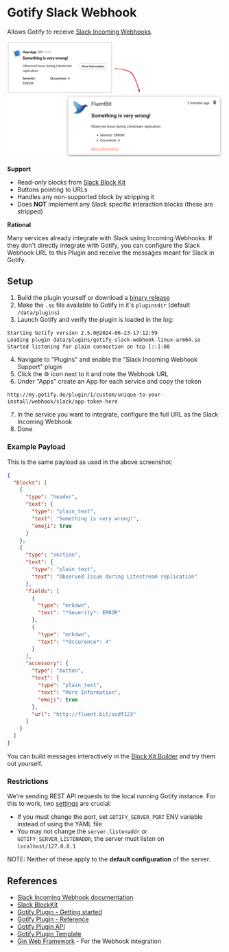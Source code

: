 # Gotify Slack Webhook

Allows Gotify to receive [Slack Incoming Webhooks](https://api.slack.com/messaging/webhooks).

![Preview of message translation](_assets/preview.png)

**Support**

- Read-only blocks from [Slack Block Kit](https://api.slack.com/reference/block-kit/blocks)
- Buttons pointing to URLs
- Handles any non-supported block by stripping it
- Does **NOT** implement any Slack specific interaction blocks (these are stripped)

**Rational**

Many services already integrate with Slack using Incoming Webhooks. If they don't directly integrate with Gotify, you can configure the Slack Webhook URL to this Plugin and receive the messages meant for Slack in Gotify.

## Setup

1. Build the plugin yourself or download a [binary release](https://github.com/LukasKnuth/gotify-slack-webhook/releases)
2. Make the `.so` file available to Gotify in it's `pluginsdir` (default `/data/plugins`)
3. Launch Gotify and verify the plugin is loaded in the log:

```
Starting Gotify version 2.5.0@2024-06-23-17:12:59
Loading plugin data/plugins/gotify-slack-webhook-linux-arm64.so
Started listening for plain connection on tcp [::]:80
```

4. Navigate to "Plugins" and enable the "Slack Incoming Webhook Support" plugin
5. Click the :gear: icon next to it and note the Webhook URL
6. Under "Apps" create an App for each service and copy the token

```
http://my.gotify.de/plugin/1/custom/unique-to-your-install/webhook/slack/app-token-here
```

7. In the service you want to integrate, configure the full URL as the Slack Incoming Webhook
8. Done

### Example Payload

This is the same payload as used in the above screenshot:

```json
{
  "blocks": [
    {
      "type": "header",
      "text": {
        "type": "plain_text",
        "text": "Something is very wrong!",
        "emoji": true
      }
    },
    {
      "type": "section",
      "text": {
        "type": "plain_text",
        "text": "Observed Issue during Litestream replication"
      },
      "fields": [
        {
          "type": "mrkdwn",
          "text": "*Severity*: ERROR"
        },
        {
          "type": "mrkdwn",
          "text": "*Occurence*: 4"
        }
      ],
      "accessory": {
        "type": "button",
        "text": {
          "type": "plain_text",
          "text": "More Information",
          "emoji": true
        },
        "url": "http://fluent.bit/asdf123"
      }
    }
  ]
}
```

You can build messages interactively in the [Block Kit Builder](https://app.slack.com/block-kit-builder/) and try them out yourself.

### Restrictions

We're sending REST API requests to the local running Gotify instance. For this to work, two [settings](https://gotify.net/docs/config) are crucial:

- If you must change the port, set `GOTIFY_SERVER_PORT` ENV variable instead of using the YAML file
- You may not change the `server.listenaddr` or `GOTIFY_SERVER_LISTENADDR`, the server must listen on `localhost/127.0.0.1`

NOTE: Neither of these apply to the **default configuration** of the server.

## References

- [Slack Incoming Webhook documentation](https://api.slack.com/messaging/webhooks)
- [Slack BlockKit](https://api.slack.com/block-kit)
- [Gotify Plugin - Getting started](https://gotify.net/docs/plugin)
- [Gotify Plugin - Reference](https://gotify.net/docs/plugin-write)
- [Gotify Plugin API](https://pkg.go.dev/github.com/gotify/plugin-api)
- [Gotify Plugin Template](https://github.com/gotify/plugin-template)
- [Gin Web Framework](https://gin-gonic.com/docs/examples/param-in-path/) - For the Webhook integration
